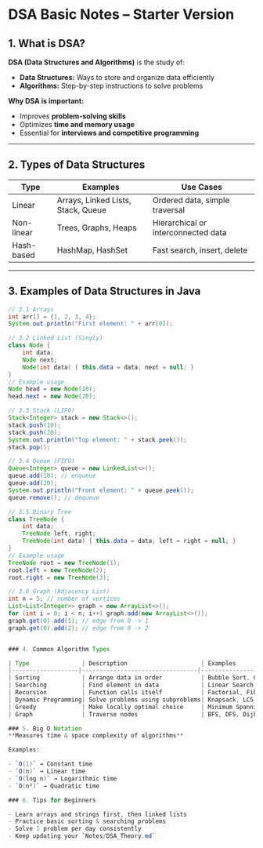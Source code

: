 # DSA Basic Notes – Starter Version

## 1. What is DSA?
**DSA (Data Structures and Algorithms)** is the study of:  
- **Data Structures:** Ways to store and organize data efficiently  
- **Algorithms:** Step-by-step instructions to solve problems

**Why DSA is important:**  
- Improves **problem-solving skills**  
- Optimizes **time and memory usage**  
- Essential for **interviews and competitive programming**

---

## 2. Types of Data Structures

| Type        | Examples                | Use Cases                        |
|------------|------------------------|---------------------------------|
| Linear      | Arrays, Linked Lists, Stack, Queue | Ordered data, simple traversal |
| Non-linear  | Trees, Graphs, Heaps   | Hierarchical or interconnected data |
| Hash-based  | HashMap, HashSet       | Fast search, insert, delete     |

---

## 3. Examples of Data Structures in Java

```java
// 3.1 Arrays
int arr[] = {1, 2, 3, 4};
System.out.println("First element: " + arr[0]);

// 3.2 Linked List (Singly)
class Node {
    int data;
    Node next;
    Node(int data) { this.data = data; next = null; }
}
// Example usage
Node head = new Node(10);
head.next = new Node(20);

// 3.3 Stack (LIFO)
Stack<Integer> stack = new Stack<>();
stack.push(10);
stack.push(20);
System.out.println("Top element: " + stack.peek());
stack.pop();

// 3.4 Queue (FIFO)
Queue<Integer> queue = new LinkedList<>();
queue.add(10); // enqueue
queue.add(20);
System.out.println("Front element: " + queue.peek());
queue.remove(); // dequeue

// 3.5 Binary Tree
class TreeNode {
    int data;
    TreeNode left, right;
    TreeNode(int data) { this.data = data; left = right = null; }
}
// Example usage
TreeNode root = new TreeNode(1);
root.left = new TreeNode(2);
root.right = new TreeNode(3);

// 3.6 Graph (Adjacency List)
int n = 5; // number of vertices
List<List<Integer>> graph = new ArrayList<>();
for (int i = 0; i < n; i++) graph.add(new ArrayList<>());
graph.get(0).add(1); // edge from 0 -> 1
graph.get(0).add(2); // edge from 0 -> 2


### 4. Common Algorithm Types

| Type               | Description                     | Examples                               |
|-------------------|---------------------------------|---------------------------------------|
| Sorting            | Arrange data in order           | Bubble Sort, Quick Sort, Merge Sort   |
| Searching          | Find element in data            | Linear Search, Binary Search          |
| Recursion          | Function calls itself           | Factorial, Fibonacci                  |
| Dynamic Programming| Solve problems using subproblems| Knapsack, LCS                         |
| Greedy             | Make locally optimal choice     | Minimum Spanning Tree (Kruskal, Prim)|
| Graph              | Traverse nodes                  | BFS, DFS, Dijkstra                    |

### 5. Big O Notation
**Measures time & space complexity of algorithms**

Examples:

- `O(1)` → Constant time  
- `O(n)` → Linear time  
- `O(log n)` → Logarithmic time  
- `O(n²)` → Quadratic time  

### 6. Tips for Beginners

- Learn arrays and strings first, then linked lists  
- Practice basic sorting & searching problems  
- Solve 1 problem per day consistently  
- Keep updating your `Notes/DSA_Theory.md`


